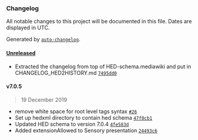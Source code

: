 ### Changelog

All notable changes to this project will be documented in this file. Dates are displayed in UTC.

Generated by [`auto-changelog`](https://github.com/CookPete/auto-changelog).

#### [Unreleased](https://github.com/VisLab/hed-specification-working/compare/v7.0.5...HEAD)

- Extracted the changelog from top of HED-schema.mediawiki and put in CHANGELOG_HED2HISTORY.md [`7495dd0`](https://github.com/VisLab/hed-specification-working/commit/7495dd0b032d88152dd2134c70606650f389fcd1)

#### v7.0.5

> 19 December 2019

- remove white space for root level tags syntax [`#26`](https://github.com/VisLab/hed-specification-working/pull/26)
- Set up hedxml directory to contain hed schema [`47f0cb1`](https://github.com/VisLab/hed-specification-working/commit/47f0cb1b318414554e0b3648881d7bdcb17590b8)
- Updated HED schema to version 7.0.4 [`4fe583d`](https://github.com/VisLab/hed-specification-working/commit/4fe583d52f98d99fda3c534d23204dc06a71dc87)
- Added extensionAllowed to Sensory presentation [`24493c6`](https://github.com/VisLab/hed-specification-working/commit/24493c6b810b703a21f93f3de288f914d980996e)
